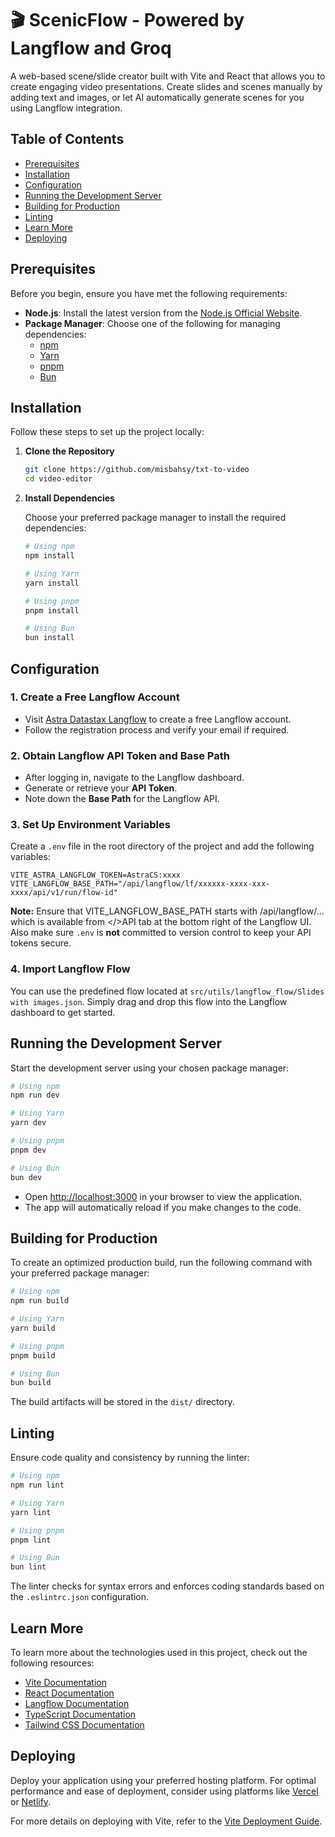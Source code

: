 # 🎬 ScenicFlow - Powered by Langflow and Groq

A web-based scene/slide creator built with Vite and React that allows you to create engaging video presentations. Create slides and scenes manually by adding text and images, or let AI automatically generate scenes for you using Langflow integration.

## Table of Contents

- [Prerequisites](#prerequisites)
- [Installation](#installation)
- [Configuration](#configuration)
- [Running the Development Server](#running-the-development-server)
- [Building for Production](#building-for-production)
- [Linting](#linting)
- [Learn More](#learn-more)
- [Deploying](#deploying)

## Prerequisites

Before you begin, ensure you have met the following requirements:

- **Node.js**: Install the latest version from the [Node.js Official Website](https://nodejs.org/).
- **Package Manager**: Choose one of the following for managing dependencies:
  - [npm](https://www.npmjs.com/)
  - [Yarn](https://yarnpkg.com/)
  - [pnpm](https://pnpm.io/)
  - [Bun](https://bun.sh/)

## Installation

Follow these steps to set up the project locally:

1. **Clone the Repository**

   ```bash
   git clone https://github.com/misbahsy/txt-to-video
   cd video-editor
   ```

2. **Install Dependencies**

   Choose your preferred package manager to install the required dependencies:

   ```bash
   # Using npm
   npm install

   # Using Yarn
   yarn install

   # Using pnpm
   pnpm install

   # Using Bun
   bun install
   ```

## Configuration

### 1. Create a Free Langflow Account

- Visit [Astra Datastax Langflow](https://astra.datastax.com/) to create a free Langflow account.
- Follow the registration process and verify your email if required.

### 2. Obtain Langflow API Token and Base Path

- After logging in, navigate to the Langflow dashboard.
- Generate or retrieve your **API Token**.
- Note down the **Base Path** for the Langflow API.

### 3. Set Up Environment Variables

Create a `.env` file in the root directory of the project and add the following variables:
```env
VITE_ASTRA_LANGFLOW_TOKEN=AstraCS:xxxx
VITE_LANGFLOW_BASE_PATH="/api/langflow/lf/xxxxxx-xxxx-xxx-xxxx/api/v1/run/flow-id"
```

**Note:** Ensure that VITE_LANGFLOW_BASE_PATH starts with /api/langflow/... which is available from </>API tab at the bottom right of the Langflow UI. Also make sure `.env` is **not** committed to version control to keep your API tokens secure.

### 4. Import Langflow Flow

You can use the predefined flow located at `src/utils/langflow_flow/Slides with images.json`. Simply drag and drop this flow into the Langflow dashboard to get started.

## Running the Development Server

Start the development server using your chosen package manager:

```bash
# Using npm
npm run dev

# Using Yarn
yarn dev

# Using pnpm
pnpm dev

# Using Bun
bun dev
```

- Open [http://localhost:3000](http://localhost:3000) in your browser to view the application.
- The app will automatically reload if you make changes to the code.

## Building for Production

To create an optimized production build, run the following command with your preferred package manager:

```bash
# Using npm
npm run build

# Using Yarn
yarn build

# Using pnpm
pnpm build

# Using Bun
bun build
```

The build artifacts will be stored in the `dist/` directory.

## Linting

Ensure code quality and consistency by running the linter:

```bash
# Using npm
npm run lint

# Using Yarn
yarn lint

# Using pnpm
pnpm lint

# Using Bun
bun lint
```

The linter checks for syntax errors and enforces coding standards based on the `.eslintrc.json` configuration.

## Learn More

To learn more about the technologies used in this project, check out the following resources:

- [Vite Documentation](https://vitejs.dev/guide/)
- [React Documentation](https://reactjs.org/docs/getting-started.html)
- [Langflow Documentation](https://docs.langflow.org/)
- [TypeScript Documentation](https://www.typescriptlang.org/docs/)
- [Tailwind CSS Documentation](https://tailwindcss.com/docs)

## Deploying

Deploy your application using your preferred hosting platform. For optimal performance and ease of deployment, consider using platforms like [Vercel](https://vercel.com/) or [Netlify](https://www.netlify.com/).

For more details on deploying with Vite, refer to the [Vite Deployment Guide](https://vitejs.dev/guide/static-deploy.html).

```